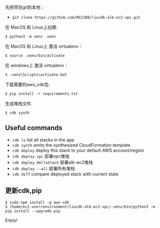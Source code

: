 

先把项目git到本地：

* `git clone https://github.com/RX1208/liucdk-alb-ec2-vpc.git`

在 MacOS 和 Linux上创建:

```
$ python3 -m venv .venv
```

在  MacOS 和 Linux上 激活 virtualenv：

```
$ source .venv/bin/activate
```

在 windows上 激活 virtualenv：

```
% .venv\Scripts\activate.bat
```

下载需要的aws_cdk包.

```
$ pip install -r requirements.txt
```

生成堆栈文件.

```
$ cdk synth
```


## Useful commands

 * `cdk ls`          list all stacks in the app
 * `cdk synth`       emits the synthesized CloudFormation template
 * `cdk deploy`      deploy this stack to your default AWS account/region
 * `cdk deploy vpc`       部署vpc堆栈
 * `cdk deploy HelloStack`  部署alb-ec2堆栈
 * `cdk deploy --all`     部署所有堆栈
 * `cdk diff`        compare deployed stack with current state


## 更新cdk,pip

```
$ sudo npm install -g aws-cdk
$ /home/ec2-user/environment/liucdk-alb-ec2-vpc/.venv/bin/python3 -m pip install --upgrade pip
```
Enjoy!
